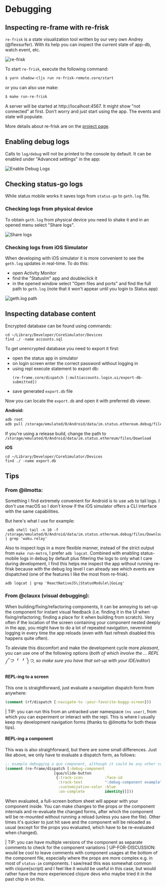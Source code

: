 # Debugging

## Inspecting re-frame with re-frisk
`re-frisk` is a state visualization tool written by our very own Andrey (@flexsurfer). With its help you can inspect the current state of app-db, watch event, etc.

![re-frisk](images/debugging/re-frisk.png)

To start `re-frisk`, execute the following command:
```bash
$ yarn shadow-cljs run re-frisk-remote.core/start
```

or you can also use make:

```bash
$ make run-re-frisk
```

A server will be started at http://localhost:4567. It might show "not connected" at first. Don't worry and just start using the app. The events and state will populate.

More details about re-frisk are on the [project page](https://github.com/flexsurfer/re-frisk).

## Enabling debug logs
Calls to `log/debug` will not be printed to the console by default. It can be enabled under "Advanced settings" in the app:

![Enable Debug Logs](images/debugging/log-settings.png)


## Checking status-go logs
While status mobile works it saves logs from `status-go` to `geth.log` file.


### Checking logs from physical device
To obtain `geth.log` from physical device you need to shake it and in an opened menu select "Share logs". 

![Share logs](images/debugging/share-logs.jpeg)


### Checking logs from iOS Simulator
When developing with iOS simulator it is more convenient to see the `geth.log` updates in real-time.
To do this:
- open Activity Monitor
- find the "StatusIm" app and doubleclick it
- in the opened window select "Open files and ports" and find the full path to `geth.log` (note that it won't appear until you login to Status app)

![geth.log path](images/debugging/geth-path.png)

## Inspecting database content

Encrypted database can be found using commands:
```
cd ~/Library/Developer/CoreSimulator/Devices
find ./ -name accounts.sql
```

To get unencrypted database you need to export it first:
- open the status app in simulator
- on login screen enter the correct password without logging in
- using repl execute statement to export db:
   ```
   (re-frame.core/dispatch [:multiaccounts.login.ui/export-db-submitted])
   ```
- save generated `export.db` file

Now you can locate the `export.db` and open it with preferred db viewer.

**Android:**

```sh
adb root
adb pull /storage/emulated/0/Android/data/im.status.ethereum.debug/files/Download/export.db /path/to/store/export.db
```

If you're using a release build, change the path to `/storage/emulated/0/Android/data/im.status.ethereum/files/Download`

**iOS**

```
cd ~/Library/Developer/CoreSimulator/Devices
find ./ -name export.db
```



## Tips
### From @ilmotta:

Something I find extremely convenient for Android is to use `adb` to tail logs. I don't use macOS so I don't know if the iOS simulator offers a CLI interface with the same capabilities.

But here's what I use for example:

```
 adb shell tail -n 10 -f /storage/emulated/0/Android/data/im.status.ethereum.debug/files/Download/geth.log | grep 'waku.relay'
``` 

Also to inspect logs in a more flexible manner, instead of the strict output from `make run-metro`, I prefer `adb logcat`. Combined with enabling status-mobile logs in debug by default plus filtering the logs to only what I care during development, I find this helps me inspect the app without running re-frisk because with the debug log level I can already see which events are dispatched (one of the features I like the most from re-frisk).

```
adb logcat | grep 'ReactNativeJS\|StatusModule\|GoLog'
```

### From @clauxx (visual debugging):

When building/fixing/refactoring components, it can be annoying to set-up the component for instant visual feedback (i.e. finding it in the UI when fixing/refactoring; finding a place for it when building from scratch). Very often if the location of the screen containing your component nested deeply in the app, you might have to do a lot of repeated navigation, nevermind logging in every time the app reloads (even with fast refresh disabled this happens quite often).

To aleviate this discomfort and make the development cycle more *pleasant*, you can use one of the following options (*_both of which involve the ... REPL ༼ つ ╹ ╹ ༽つ, so make sure you have that set-up with your IDE/editor_*)

#### REPL-ing to a screen
This one is straightforward, just evaluate a navigation dispatch form from anywhere:
```cljs
(comment (rf/dispatch [:navigate-to :your-favorite-buggy-screen]))
```
| TIP: you can run this from an untracked user namespace `(ns user)`, from which you can experiment or interact with the repl. This is where I usually keep my development navigation forms (thanks to @ilmotta for both these tips).

#### REPL-ing a component
This was is also straighforward, but there are some small differences. Just like above, we only have to evaluate a dispatch form, as follows:
```cljs
;; example debugging a quo component, although it could be any other component e.g. from the `status-im2` ns.
(comment (re-frame/dispatch [:debug-component
                      [quo/slide-button
                       {:track-icon          :face-id
                        :track-text          ":debug-component example"
                        :customization-color :blue
                        :on-complete         identity}]]))
```
When evaluated, a full-screen bottom sheet will appear with your component inside. You can make changes to the props or the component internals and re-evaluate the changed forms, after which the component will be re-mounted without running a reload (unless you save the file). Other times it's quicker to just hit save and the component will be reloaded as usual (except for the props you evaluated, which have to be re-evaluated when changed).

| TIP: you can have multiple versions of the component as separate comments to check for the component variations
| UP-FOR-DISCUSSION: would be cool to leave comments with component usages at the bottom of the component file, especially where the props are more complex e.g. in most of `status-im` components. I saw/read this was somewhat common with clojure(script) and I feel like it would be useful in this case, but would rather have the more experienced clojure devs who maybe tried it in the past chip in on this.

